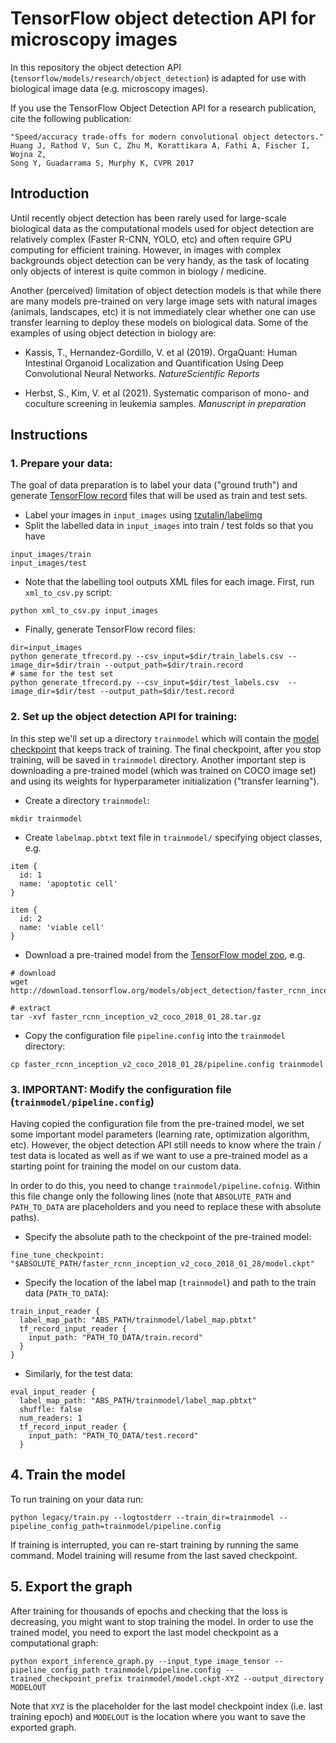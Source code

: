 # TensorFlow object detection API for microscopy images
In this repository the object detection API (`tensorflow/models/research/object_detection`) is adapted for use with biological image data (e.g. microscopy images).


If you use the TensorFlow Object
Detection API for a research publication, cite the following publication:

```
"Speed/accuracy trade-offs for modern convolutional object detectors."
Huang J, Rathod V, Sun C, Zhu M, Korattikara A, Fathi A, Fischer I, Wojna Z,
Song Y, Guadarrama S, Murphy K, CVPR 2017
```

## Introduction
Until recently object detection has been rarely used for large-scale biological data as the computational models used for object detection are relatively complex (Faster R-CNN, YOLO, etc) and often require GPU computing for efficient training. However, in images with complex backgrounds object detection can be very handy, as the task of locating only objects of interest is quite common in biology / medicine.

Another (perceived) limitation of object detection models is that while there are many models pre-trained on very large image sets with natural images (animals, landscapes, etc) it is not immediately clear whether one can use transfer learning to deploy these models on biological data. Some of the examples of using object detection in biology are:

+ Kassis, T., Hernandez-Gordillo, V. et al (2019). OrgaQuant: Human Intestinal Organoid Localization and Quantification Using Deep Convolutional Neural Networks. *NatureScientific Reports*

+ Herbst, S., Kim, V. et al (2021). Systematic comparison of mono- and coculture screening in leukemia samples. *Manuscript in preparation*


## Instructions

### 1. Prepare your data:
The goal of data preparation is to label your data ("ground truth") and generate [TensorFlow record](https://www.tensorflow.org/tutorials/load_data/tfrecord) files that will be used as train and test sets.

+ Label your images in `input_images` using [tzutalin/labelimg](https://github.com/tzutalin/labelImg)
+ Split the labelled data in `input_images` into train / test folds so that you have
```
input_images/train
input_images/test
```
+ Note that the labelling tool outputs XML files for each image. First, run `xml_to_csv.py` script: 
```
python xml_to_csv.py input_images
```
+ Finally, generate TensorFlow record files:
```
dir=input_images
python generate_tfrecord.py --csv_input=$dir/train_labels.csv --image_dir=$dir/train --output_path=$dir/train.record
# same for the test set
python generate_tfrecord.py --csv_input=$dir/test_labels.csv  --image_dir=$dir/test --output_path=$dir/test.record
```

### 2. Set up the object detection API for training:
In this step we'll set up a directory `trainmodel` which will contain the [model checkpoint](https://www.tensorflow.org/tutorials/keras/save_and_load) that keeps track of training. The final checkpoint, after you stop training, will be saved in `trainmodel` directory. Another important step is downloading a pre-trained model (which was trained on COCO image set) and using its weights for hyperparameter initialization ("transfer learning").
+ Create a directory `trainmodel`:
```
mkdir trainmodel
```
+ Create `labelmap.pbtxt` text file in `trainmodel/` specifying object classes, e.g.
```
item {
  id: 1
  name: 'apoptotic cell'
}

item {
  id: 2
  name: 'viable cell'
}
```
+ Download a pre-trained model from the [TensorFlow model zoo](https://github.com/tensorflow/models/blob/master/research/object_detection/g3doc/tf1_detection_zoo.md), e.g.
```
# download
wget http://download.tensorflow.org/models/object_detection/faster_rcnn_inception_v2_coco_2018_01_28.tar.gz

# extract
tar -xvf faster_rcnn_inception_v2_coco_2018_01_28.tar.gz
```

+ Copy the configuration file `pipeline.config` into the `trainmodel` directory:
```
cp faster_rcnn_inception_v2_coco_2018_01_28/pipeline.config trainmodel
```

### 3. **IMPORTANT**: Modify the configuration file (`trainmodel/pipeline.config`)
Having copied the configuration file from the pre-trained model, we set some important model parameters (learning rate, optimization algorithm, etc). However, the object detection API still needs to know where the train / test data is located as well as if we want to use a pre-trained model as a starting point for training the model on our custom data.


In order to do this, you need to change `trainmodel/pipeline.cofnig`. Within this file change only the following lines (note that `ABSOLUTE_PATH` and `PATH_TO_DATA` are placeholders and you need to replace these with absolute paths).
+ Specify the absolute path to the checkpoint of the pre-trained model:
```
fine_tune_checkpoint: "$ABSOLUTE_PATH/faster_rcnn_inception_v2_coco_2018_01_28/model.ckpt"
```
+ Specify the location of the label map (`trainmodel`) and path to the train data (`PATH_TO_DATA`):
```
train_input_reader {
  label_map_path: "ABS_PATH/trainmodel/label_map.pbtxt"
  tf_record_input_reader {
    input_path: "PATH_TO_DATA/train.record"
  }
}
```

+ Similarly, for the test data:
```
eval_input_reader {
  label_map_path: "ABS_PATH/trainmodel/label_map.pbtxt"
  shuffle: false
  num_readers: 1
  tf_record_input_reader {
    input_path: "PATH_TO_DATA/test.record"
  }
```

## 4. Train the model
To run training on your data run:
```
python legacy/train.py --logtostderr --train_dir=trainmodel --pipeline_config_path=trainmodel/pipeline.config 
```
If training is interrupted, you can re-start training by running the same command. Model training will resume from the last saved checkpoint.


## 5. Export the graph
After training for thousands of epochs and checking that the loss is decreasing, you might want to stop training the model. In order to use the trained model, you need to export the last model checkpoint as a computational graph:
```
python export_inference_graph.py --input_type image_tensor --pipeline_config_path trainmodel/pipeline.config --trained_checkpoint_prefix trainmodel/model.ckpt-XYZ --output_directory MODELOUT
```
Note that `XYZ` is the placeholder for the last model checkpoint index (i.e. last training epoch) and `MODELOUT` is the location where you want to save the exported graph.
